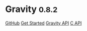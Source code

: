 <!--p align="center">
<img src="assets/images/logo.png" height="90px" alt="Gravity Programming Language" title="Gravity Programming Language">
</p-->

# Gravity <small>0.8.2</small>

[GitHub](https://github.com/marcobambini/gravity)
[Get Started](/guide/)
[Gravity API](/gapi/)
[C API](/capi/)
